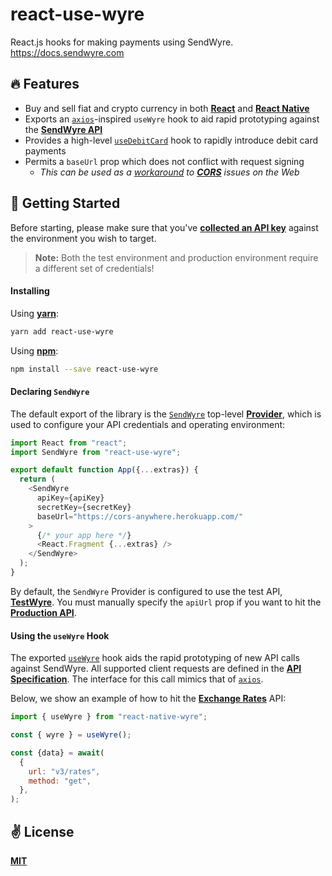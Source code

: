 # react-use-wyre
React.js hooks for making payments using SendWyre. https://docs.sendwyre.com

## 🔥 Features
  - Buy and sell fiat and crypto currency in both [**React**](https://reactjs.org/) and [**React Native**](https://reactnative.dev/)
  - Exports an [`axios`](https://github.com/axios/axios)-inspired `useWyre` hook to aid rapid prototyping against the [**SendWyre API**](https://docs.sendwyre.com/)
  - Provides a high-level [`useDebitCard`](./src/hooks/useDebitCard.ts) hook to rapidly introduce debit card payments
  - Permits a `baseUrl` prop which does not conflict with request signing
    - _This can be used as a [workaround](https://cors-anywhere.herokuapp.com/) to [**CORS**](https://developer.mozilla.org/en-US/docs/Web/HTTP/CORS) issues on the Web_

## 🚀 Getting Started

Before starting, please make sure that you've [**collected an API key**](https://www.testwyre.com/) against the environment you wish to target.

> **Note:** Both the test environment and production environment require a different set of credentials!

#### Installing

Using [**yarn**](https://yarnpkg.com):

```bash
yarn add react-use-wyre
```

Using [**npm**](https://npmjs.com):

```bash
npm install --save react-use-wyre
```

#### Declaring `SendWyre`

The default export of the library is the [`SendWyre`](./src/providers/SendWyre.tsx) top-level [**Provider**](https://reactjs.org/docs/context.html), which is used to configure your API credentials and operating environment:

```javascript
import React from "react";
import SendWyre from "react-use-wyre";

export default function App({...extras}) {
  return (
    <SendWyre
      apiKey={apiKey}
      secretKey={secretKey}
      baseUrl="https://cors-anywhere.herokuapp.com/"
    >
      {/* your app here */}
      <React.Fragment {...extras} />
    </SendWyre>
  );
}
```

By default, the `SendWyre` Provider is configured to use the test API, [**TestWyre**](https://www.testwyre.com/). You must manually specify the `apiUrl` prop if you want to hit the [**Production API**](https://www.sendwyre.com/).

#### Using the `useWyre` Hook

The exported [`useWyre`](./src/hooks/useWyre.ts) hook aids the rapid prototyping of new API calls against SendWyre. All supported client requests are defined in the [**API Specification**](https://docs.sendwyre.com). The interface for this call mimics that of [`axios`](https://github.com/axios/axios).

Below, we show an example of how to hit the [**Exchange Rates**](https://docs.sendwyre.com/docs/live-exchange-rates) API:

```javascript
import { useWyre } from "react-native-wyre";

const { wyre } = useWyre();

const {data} = await(
  {
    url: "v3/rates",
    method: "get",
  },
);
```

## ✌️ License
[**MIT**](./LICENSE)
